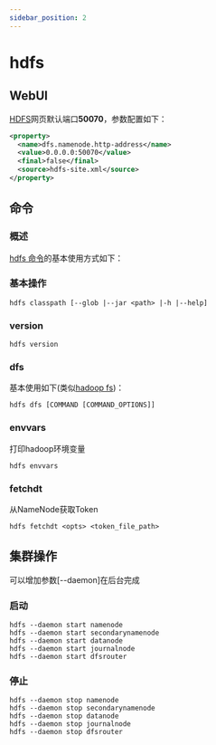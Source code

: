 ```yaml
---
sidebar_position: 2
---
```


# hdfs

## WebUI

[HDFS](http://hd1:50070)网页默认端口**50070**，参数配置如下：

```xml
<property>
  <name>dfs.namenode.http-address</name>
  <value>0.0.0.0:50070</value>
  <final>false</final>
  <source>hdfs-site.xml</source>
</property>
```

## 命令

### 概述

[hdfs 命令](https://hadoop.apache.org/docs/current/hadoop-project-dist/hadoop-hdfs/HDFSCommands.html)的基本使用方式如下：

### 基本操作

```shell
hdfs classpath [--glob |--jar <path> |-h |--help]
```

### version

```shell
hdfs version
```

### dfs

基本使用如下(类似[hadoop fs](intro))：
```shell
hdfs dfs [COMMAND [COMMAND_OPTIONS]]
```

### envvars

打印hadoop环境变量
```shell
hdfs envvars
```

### fetchdt

从NameNode获取Token
```shell
hdfs fetchdt <opts> <token_file_path>
```

## 集群操作

可以增加参数[--daemon]在后台完成


### 启动

```shell
hdfs --daemon start namenode
hdfs --daemon start secondarynamenode
hdfs --daemon start datanode
hdfs --daemon start journalnode
hdfs --daemon start dfsrouter
```

### 停止

```shell
hdfs --daemon stop namenode
hdfs --daemon stop secondarynamenode
hdfs --daemon stop datanode
hdfs --daemon stop journalnode
hdfs --daemon stop dfsrouter
```


